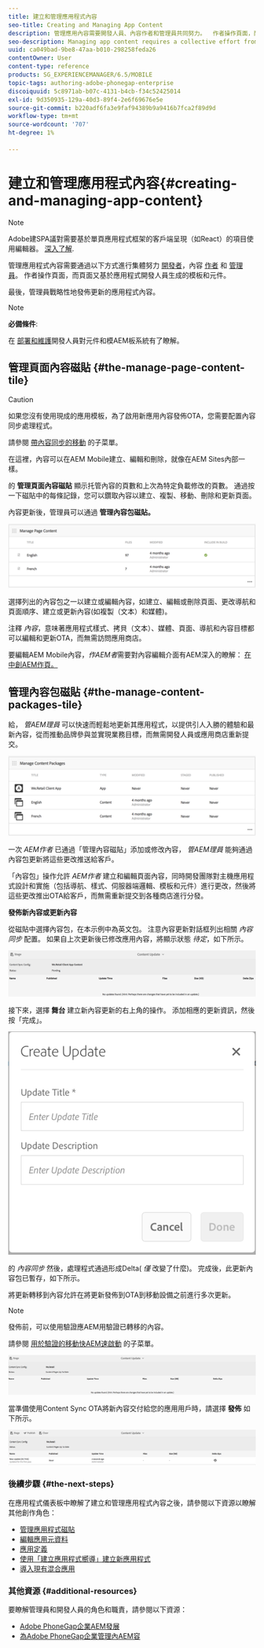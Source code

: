 ```yaml
---
title: 建立和管理應用程式內容
seo-title: Creating and Managing App Content
description: 管理應用內容需要開發人員、內容作者和管理員共同努力。  作者操作頁面，而頁面又基於應用程式開發人員生成的模板和元件。
seo-description: Managing app content requires a collective effort from developers, content authors and administrators.  Authors manipulate pages, which are in turn based off of templates and components generated by app developers.
uuid: ca049bad-9be8-47aa-b010-298258feda26
contentOwner: User
content-type: reference
products: SG_EXPERIENCEMANAGER/6.5/MOBILE
topic-tags: authoring-adobe-phonegap-enterprise
discoiquuid: 5c8971ab-b07c-4131-b4cb-f34c52425014
exl-id: 9d350935-129a-40d3-89f4-2e6f69676e5e
source-git-commit: b220adf6fa3e9faf94389b9a9416b7fca2f89d9d
workflow-type: tm+mt
source-wordcount: '707'
ht-degree: 1%

---
```


# 建立和管理應用程式內容{#creating-and-managing-app-content}

>[!NOTE]
>
>Adobe建SPA議對需要基於單頁應用程式框架的客戶端呈現（如React）的項目使用編輯器。 [深入了解](/help/sites-developing/spa-overview.md).

管理應用程式內容需要通過以下方式進行集體努力 [開發者](#developer)，內容 [作者](#author) 和 [管理員](#administrator)。 作者操作頁面，而頁面又基於應用程式開發人員生成的模板和元件。

最後，管理員戰略性地發佈更新的應用程式內容。

>[!NOTE]
>
>**必備條件**:
>
>在 [部署和維護](/help/sites-deploying/deploy.md)開發人員對元件和模AEM板系統有了瞭解。

## 管理頁面內容磁貼 {#the-manage-page-content-tile}

>[!CAUTION]
>
>如果您沒有使用現成的應用模板，為了啟用新應用內容發佈OTA，您需要配置內容同步處理程式。
>
>請參閱 [帶內容同步的移動](/help/mobile/phonegap-contentsync.md) 的子菜單。

在這裡，內容可以在AEM Mobile建立、編輯和刪除，就像在AEM Sites內部一樣。

的 **管理頁面內容磁貼** 顯示托管內容的頁數和上次為特定負載修改的頁數。 通過按一下磁貼中的每條記錄，您可以鑽取內容以建立、複製、移動、刪除和更新頁面。

內容更新後，管理員可以通過 **管理內容包磁貼。**

![chlimage_1-161](assets/chlimage_1-161.png)

選擇列出的內容包之一以建立或編輯內容，如建立、編輯或刪除頁面、更改導航和頁面順序、建立或更新內容(如複製（文本）和媒體)。

注釋 *內容*，意味著應用程式樣式、拷貝（文本）、媒體、頁面、導航和內容目標都可以編輯和更新OTA，而無需訪問應用商店。

要編輯AEM Mobile內容，*作AEM者*需要對內容編輯介面有AEM深入的瞭解： [在中創AEM作頁。](/help/sites-authoring/qg-page-authoring.md)

## 管理內容包磁貼 {#the-manage-content-packages-tile}

給， *管AEM理員* 可以快速而輕鬆地更新其應用程式，以提供引人入勝的體驗和最新內容，從而推動品牌參與並實現業務目標，而無需開發人員或應用商店重新提交。

![chlimage_1-162](assets/chlimage_1-162.png)

一次 *AEM作者* 已通過「管理內容磁貼」添加或修改內容， *管AEM理員* 能夠通過內容包更新將這些更改推送給客戶。

「內容包」操作允許 *AEM作者* 建立和編輯頁面內容，同時開發團隊對主機應用程式設計和實施（包括導航、樣式、伺服器端邏輯、模板和元件）進行更改，然後將這些更改推出OTA給客戶，而無需重新提交到各種商店進行分發。

**發佈新內容或更新內容**

從磁貼中選擇內容包，在本示例中為英文包。 注意內容更新對話框列出相關 *內容同步* 配置。 如果自上次更新後已修改應用內容，將顯示狀態 *待定*，如下所示。

![chlimage_1-163](assets/chlimage_1-163.png)

接下來，選擇 **舞台** 建立新內容更新的右上角的操作。 添加相應的更新資訊，然後按「完成」。

![chlimage_1-164](assets/chlimage_1-164.png)

的 *內容同步* 然後，處理程式通過形成Delta( *僅* 改變了什麼)。 完成後，此更新內容包已暫存，如下所示。

將更新轉移到內容允許在將更新發佈到OTA到移動設備之前進行多次更新。

>[!NOTE]
>
>發佈前，可以使用驗證應AEM用驗證已轉移的內容。
>
>請參閱 [用於驗證的移動快AEM速啟動](/help/mobile/phonegap-mobile-quickstart.md) 的子菜單。

![chlimage_1-165](assets/chlimage_1-165.png)

當準備使用Content Sync OTA將新內容交付給您的應用用戶時，請選擇 **發佈** 如下所示。

![chlimage_1-166](assets/chlimage_1-166.png)

### 後續步驟 {#the-next-steps}

在應用程式儀表板中瞭解了建立和管理應用程式內容之後，請參閱以下資源以瞭解其他創作角色：

* [管理應用程式磁貼](/help/mobile/phonegap-app-details-tile.md)
* [編輯應用元資料](/help/mobile/phonegap-editmetadata.md)
* [應用定義](/help/mobile/phonegap-app-definitions.md)
* [使用「建立應用程式嚮導」建立新應用程式](/help/mobile/phonegap-create-new-app.md)
* [導入現有混合應用](/help/mobile/phonegap-adding-content-to-imported-app.md)

### 其他資源 {#additional-resources}

要瞭解管理員和開發人員的角色和職責，請參閱以下資源：

* [Adobe PhoneGap企業AEM發展](/help/mobile/developing-in-phonegap.md)
* [為Adobe PhoneGap企業管理內AEM容](/help/mobile/administer-phonegap.md)
